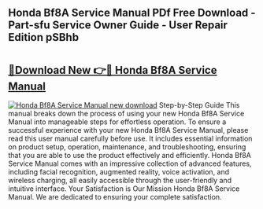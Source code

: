 ## Honda Bf8A Service Manual PDf Free Download - Part-sfu Service Owner Guide - User Repair Edition pSBhb

# <h2><a href="http://bc3284.oget.top/?id=Honda+Bf8A+Service+Manual">🔗Download New 👉🔴 Honda Bf8A Service Manual</a></h2>

[![Honda Bf8A Service Manual new download](https://i.imgur.com/5g1atiW.png)](http://bc3284.oget.top/?id=Honda+Bf8A+Service+Manual)
Step-by-Step Guide This manual breaks down the process of using your new Honda Bf8A Service Manual into manageable steps for effortless operation. To ensure a successful experience with your new Honda Bf8A Service Manual, please read this user manual carefully before use. It includes essential information on product setup, operation, maintenance, and troubleshooting, ensuring that you are able to use the product effectively and efficiently. Honda Bf8A Service Manual comes with an impressive collection of advanced features, including facial recognition, augmented reality, voice activation, and wireless charging, all easily accessible through the user-friendly and intuitive interface. Your Satisfaction is Our Mission Honda Bf8A Service Manual. We are dedicated to ensuring your complete satisfaction.
